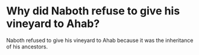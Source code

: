 # Why did Naboth refuse to give his vineyard to Ahab?

Naboth refused to give his vineyard to Ahab because it was the inheritance of his ancestors.
